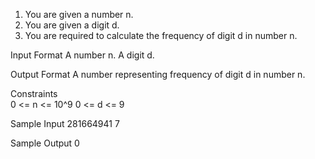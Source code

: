 1. You are given a number n.
2. You are given a digit d.
3. You are required to calculate the frequency of digit d in number n.

Input Format
  A number n.
  A digit d.

Output Format
  A number representing frequency of digit d in number n.

Constraints  
  0 <= n <= 10^9
  0 <= d <= 9

Sample Input
    281664941
    7

Sample Output
  0